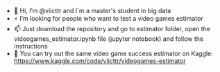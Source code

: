 - 👋 Hi, I’m @viicttr and I´m a master's student in big data 
- ⚡ I’m looking for people who want to test a video games estimator 
- 📫 Just download the repository and go to estimator folder, open the videogames_estimator.ipynb file (jupyter notebook) and follow the instructions
- 👀 You can try out the same video game success estimator on Kaggle: https://www.kaggle.com/code/viicttr/videogames-estimator 

<!---
viicttr/viicttr is a ✨ special ✨ repository because its `README.md` (this file) appears on your GitHub profile.
You can click the Preview link to take a look at your changes.
--->
